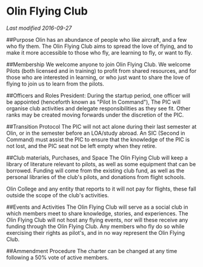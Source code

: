 # Olin Flying Club
*Last modified 2016-09-27*

##Purpose
Olin has an abundance of people who like  aircraft, and a few who fly them. The Olin Flying Club aims to spread the
love of flying, and to make it more accessible to those who fly, are learning to fly, or want to fly.

##Membership
We welcome anyone to join Olin Flying Club. We welcome Pilots (both licensed and in training) to profit from shared resources,
and for those who are interested in learning, or who just want to share the love of flying to join us to learn from the pilots.

##Officers and Roles
President: During the startup period, one officer will be appointed (henceforth known as "Pilot In Command"),
The PIC will organise club activities and delegate responsibilities as they see fit. Other ranks may be created moving 
forwards under the discretion of the PIC.

##Transition Protocol
The PIC will not act alone during their last semester at Olin, or in the semester before an LOA/study abroad. An SIC (Second in Command) must assist the PIC to ensure that the knowledge of the PIC is not lost, and the PIC seat not be left empty when they retire.

##Club materials, Purchases, and Space
The Olin Flying Club will keep a library of literature relevant to pilots, as well as some equipment that can be borrowed. Funding will come from the existing club fund, as well as the personal libraries of the club's pilots, and donations from flight schools.

Olin College and any entity that reports to it will not pay for flights, these fall outside the scope of the club's activities.

##Events and Activities
The Olin Flying Club will serve as a social club in which members meet to share knowledge, stories, and experiences. The Olin Flying Club will not host any flying events, nor will these receive any funding through the Olin Flying Club. Any members who fly do so while exercising their rights as pilot's, and in no way represent the Olin Flying Club.

##Ammendment Procedure
The charter can be changed at any time following a 50% vote of active members.
